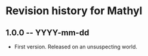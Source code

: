 # Revision history for Mathyl

## 1.0.0 -- YYYY-mm-dd

* First version. Released on an unsuspecting world.
